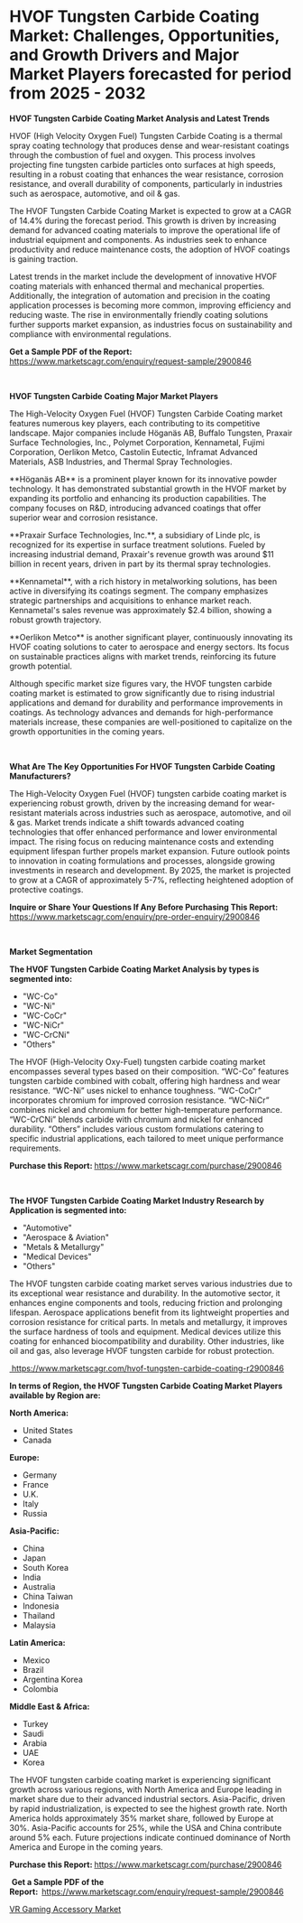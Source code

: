 <p><h1>HVOF Tungsten Carbide Coating Market: Challenges, Opportunities, and Growth Drivers and Major Market Players forecasted for period from 2025 - 2032</h1></p><p><strong>HVOF Tungsten Carbide Coating Market Analysis and Latest Trends</strong></p>
<p><p>HVOF (High Velocity Oxygen Fuel) Tungsten Carbide Coating is a thermal spray coating technology that produces dense and wear-resistant coatings through the combustion of fuel and oxygen. This process involves projecting fine tungsten carbide particles onto surfaces at high speeds, resulting in a robust coating that enhances the wear resistance, corrosion resistance, and overall durability of components, particularly in industries such as aerospace, automotive, and oil & gas.</p><p>The HVOF Tungsten Carbide Coating Market is expected to grow at a CAGR of 14.4% during the forecast period. This growth is driven by increasing demand for advanced coating materials to improve the operational life of industrial equipment and components. As industries seek to enhance productivity and reduce maintenance costs, the adoption of HVOF coatings is gaining traction.</p><p>Latest trends in the market include the development of innovative HVOF coating materials with enhanced thermal and mechanical properties. Additionally, the integration of automation and precision in the coating application processes is becoming more common, improving efficiency and reducing waste. The rise in environmentally friendly coating solutions further supports market expansion, as industries focus on sustainability and compliance with environmental regulations.</p></p>
<p><strong>Get a Sample PDF of the Report:&nbsp;</strong> <a href="https://www.marketscagr.com/enquiry/request-sample/2900846?utm_campaign=3537&utm_medium=2&utm_source=Github&utm_content=ia&utm_term=16032025&utm_id=hvof-tungsten-carbide-coating">https://www.marketscagr.com/enquiry/request-sample/2900846</a></p>
<p>&nbsp;</p>
<p><strong>HVOF Tungsten Carbide Coating Major Market Players</strong></p>
<p><p>The High-Velocity Oxygen Fuel (HVOF) Tungsten Carbide Coating market features numerous key players, each contributing to its competitive landscape. Major companies include Höganäs AB, Buffalo Tungsten, Praxair Surface Technologies, Inc., Polymet Corporation, Kennametal, Fujimi Corporation, Oerlikon Metco, Castolin Eutectic, Inframat Advanced Materials, ASB Industries, and Thermal Spray Technologies.</p><p>**Höganäs AB** is a prominent player known for its innovative powder technology. It has demonstrated substantial growth in the HVOF market by expanding its portfolio and enhancing its production capabilities. The company focuses on R&D, introducing advanced coatings that offer superior wear and corrosion resistance.</p><p>**Praxair Surface Technologies, Inc.**, a subsidiary of Linde plc, is recognized for its expertise in surface treatment solutions. Fueled by increasing industrial demand, Praxair's revenue growth was around $11 billion in recent years, driven in part by its thermal spray technologies.</p><p>**Kennametal**, with a rich history in metalworking solutions, has been active in diversifying its coatings segment. The company emphasizes strategic partnerships and acquisitions to enhance market reach. Kennametal's sales revenue was approximately $2.4 billion, showing a robust growth trajectory.</p><p>**Oerlikon Metco** is another significant player, continuously innovating its HVOF coating solutions to cater to aerospace and energy sectors. Its focus on sustainable practices aligns with market trends, reinforcing its future growth potential.</p><p>Although specific market size figures vary, the HVOF tungsten carbide coating market is estimated to grow significantly due to rising industrial applications and demand for durability and performance improvements in coatings. As technology advances and demands for high-performance materials increase, these companies are well-positioned to capitalize on the growth opportunities in the coming years.</p></p>
<p>&nbsp;</p>
<p><strong>What Are The Key Opportunities For HVOF Tungsten Carbide Coating Manufacturers?</strong></p>
<p><p>The High-Velocity Oxygen Fuel (HVOF) tungsten carbide coating market is experiencing robust growth, driven by the increasing demand for wear-resistant materials across industries such as aerospace, automotive, and oil & gas. Market trends indicate a shift towards advanced coating technologies that offer enhanced performance and lower environmental impact. The rising focus on reducing maintenance costs and extending equipment lifespan further propels market expansion. Future outlook points to innovation in coating formulations and processes, alongside growing investments in research and development. By 2025, the market is projected to grow at a CAGR of approximately 5-7%, reflecting heightened adoption of protective coatings.</p></p>
<p><strong>Inquire or Share Your Questions If Any Before Purchasing This Report:</strong> <a href="https://www.marketscagr.com/enquiry/pre-order-enquiry/2900846?utm_campaign=3537&utm_medium=2&utm_source=Github&utm_content=ia&utm_term=16032025&utm_id=hvof-tungsten-carbide-coating">https://www.marketscagr.com/enquiry/pre-order-enquiry/2900846</a></p>
<p>&nbsp;</p>
<p><strong>Market Segmentation</strong></p>
<p><strong>The HVOF Tungsten Carbide Coating Market Analysis by types is segmented into:</strong></p>
<p><ul><li>"WC-Co"</li><li>"WC-Ni"</li><li>"WC-CoCr"</li><li>"WC-NiCr"</li><li>"WC-CrCNi"</li><li>"Others"</li></ul></p>
<p><p>The HVOF (High-Velocity Oxy-Fuel) tungsten carbide coating market encompasses several types based on their composition. “WC-Co” features tungsten carbide combined with cobalt, offering high hardness and wear resistance. “WC-Ni” uses nickel to enhance toughness. “WC-CoCr” incorporates chromium for improved corrosion resistance. “WC-NiCr” combines nickel and chromium for better high-temperature performance. “WC-CrCNi” blends carbide with chromium and nickel for enhanced durability. “Others” includes various custom formulations catering to specific industrial applications, each tailored to meet unique performance requirements.</p></p>
<p><strong>Purchase this Report:&nbsp;</strong><a href="https://www.marketscagr.com/purchase/2900846?utm_campaign=3537&utm_medium=2&utm_source=Github&utm_content=ia&utm_term=16032025&utm_id=hvof-tungsten-carbide-coating">https://www.marketscagr.com/purchase/2900846</a></p>
<p>&nbsp;</p>
<p><strong>The HVOF Tungsten Carbide Coating Market Industry Research by Application is segmented into:</strong></p>
<p><ul><li>"Automotive"</li><li>"Aerospace & Aviation"</li><li>"Metals & Metallurgy"</li><li>"Medical Devices"</li><li>"Others"</li></ul></p>
<p><p>The HVOF tungsten carbide coating market serves various industries due to its exceptional wear resistance and durability. In the automotive sector, it enhances engine components and tools, reducing friction and prolonging lifespan. Aerospace applications benefit from its lightweight properties and corrosion resistance for critical parts. In metals and metallurgy, it improves the surface hardness of tools and equipment. Medical devices utilize this coating for enhanced biocompatibility and durability. Other industries, like oil and gas, also leverage HVOF tungsten carbide for robust protection.</p></p>
<p><a href="https://www.marketscagr.com/hvof-tungsten-carbide-coating-r2900846?utm_campaign=3537&utm_medium=2&utm_source=Github&utm_content=ia&utm_term=16032025&utm_id=hvof-tungsten-carbide-coating">&nbsp;https://www.marketscagr.com/hvof-tungsten-carbide-coating-r2900846</a></p>
<p><strong>In terms of Region, the HVOF Tungsten Carbide Coating Market Players available by Region are:</strong></p>
<p>
    <p> <strong> North America: </strong>
        <ul>
            <li>United States</li>
            <li>Canada</li>
        </ul>
        </p> 
    <p> <strong> Europe: </strong>
        <ul>
            <li>Germany</li>
            <li>France</li>
            <li>U.K.</li>
            <li>Italy</li>
            <li>Russia</li>
        </ul>
        </p> 
    <p> <strong> Asia-Pacific: </strong>
        <ul>
            <li>China</li>
            <li>Japan</li>
            <li>South Korea</li>
            <li>India</li>
            <li>Australia</li>
            <li>China Taiwan</li>
            <li>Indonesia</li>
            <li>Thailand</li>
            <li>Malaysia</li>
        </ul>
        </p> 
    <p> <strong> Latin America: </strong>
        <ul>
            <li>Mexico</li>
            <li>Brazil</li>
            <li>Argentina Korea</li>
            <li>Colombia</li>
        </ul>
        </p> 
    <p> <strong> Middle East & Africa: </strong>
        <ul>
            <li>Turkey</li>
            <li>Saudi</li>
            <li>Arabia</li>
            <li>UAE</li>
            <li>Korea</li>
        </ul>
    </p>
    </p>
<p><p>The HVOF tungsten carbide coating market is experiencing significant growth across various regions, with North America and Europe leading in market share due to their advanced industrial sectors. Asia-Pacific, driven by rapid industrialization, is expected to see the highest growth rate. North America holds approximately 35% market share, followed by Europe at 30%. Asia-Pacific accounts for 25%, while the USA and China contribute around 5% each. Future projections indicate continued dominance of North America and Europe in the coming years.</p></p>
<p><strong>Purchase this Report: </strong><a href="https://www.marketscagr.com/purchase/2900846?utm_campaign=3537&utm_medium=2&utm_source=Github&utm_content=ia&utm_term=16032025&utm_id=hvof-tungsten-carbide-coating">https://www.marketscagr.com/purchase/2900846</a></p>
<p>&nbsp;<strong>Get a Sample PDF of the Report:&nbsp;&nbsp;</strong><a href="https://www.marketscagr.com/enquiry/request-sample/2900846?utm_campaign=3537&utm_medium=2&utm_source=Github&utm_content=ia&utm_term=16032025&utm_id=hvof-tungsten-carbide-coating">https://www.marketscagr.com/enquiry/request-sample/2900846</a></p>
<p><strong></strong></p>
<p><p><a href="https://github.com/haimamuirev8/Market-Research-Report-List-1/blob/main/vr-gaming-accessory-market.md?utm_campaign=3537&utm_medium=2&utm_source=Github&utm_content=ia&utm_term=16032025&utm_id=hvof-tungsten-carbide-coating">VR Gaming Accessory Market</a></p></p>